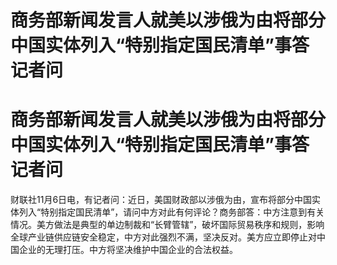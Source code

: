 # 商务部新闻发言人就美以涉俄为由将部分中国实体列入“特别指定国民清单”事答记者问

# 商务部新闻发言人就美以涉俄为由将部分中国实体列入“特别指定国民清单”事答记者问

财联社11月6日电，有记者问：近日，美国财政部以涉俄为由，宣布将部分中国实体列入“特别指定国民清单”，请问中方对此有何评论？商务部答：中方注意到有关情况。美方做法是典型的单边制裁和“长臂管辖”，破坏国际贸易秩序和规则，影响全球产业链供应链安全稳定，中方对此强烈不满，坚决反对。美方应立即停止对中国企业的无理打压。中方将坚决维护中国企业的合法权益。

